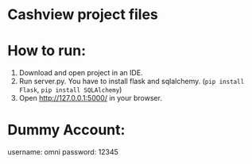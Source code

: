 # Cashview project files

# How to run:
1. Download and open project in an IDE. 
2. Run server.py. You have to install flask and sqlalchemy. (`pip install Flask`, `pip install SQLAlchemy`)
3. Open http://127.0.0.1:5000/ in your browser. 

# Dummy Account:
username: omni
password: 12345
